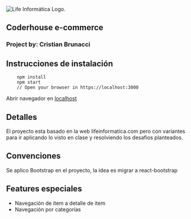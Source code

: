 ![Life Informática Logo.](/public/cropped-logo_favicon-180x180 "Life Informática")
## Coderhouse e-commerce

### Project by: Cristian Brunacci

## Instrucciones de instalación

```
	npm install
	npm start
	// Open your browser in https://localhost:3000
```

Abrir navegador en [localhost](https://localhost:3000)

## Detalles

El proyecto esta basado en la web lifeinformatica.com pero con variantes para ir aplicando lo visto en clase y resolviendo los desafios planteados.

## Convenciones

Se aplico Bootstrap en el proyecto, la idea es migrar a react-bootstrap

## Features especiales

- Navegación de item a detalle de item
- Navegación por categorías